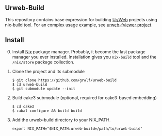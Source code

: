 Urweb-Build
-----------

This repository contains base expression for building
[Ur/Web](http://impredicative.com/ur/)
projects using nix-build tool. For an complex usage example, see
[urweb-fviewer project](https://github.com/grwlf/urweb-fviewer)


Install
-------

0. Install [Nix](http://nixos.org/nix/) package manager. Probably, it become
   the last package manager you ever installed. Installation gives you
   `nix-build` tool and the `/nix/store` package collection.

1. Clone the project and its submodule
   ``` 
   $ git clone https://github.com/grwlf/urweb-build
   $ cd urweb-build
   $ git submodule update --init
   ```

2. Build cake3 submodule (optional, required for cake3-based embedding)
   ```
   $ cd cake3
   $ cabal configure && build build
   ```

3. Add the urweb-build directory to your NIX\_PATH.
   ```
   export NIX_PATH="$NIX_PATH:urweb-build=/path/to/urweb-build"
   ```
